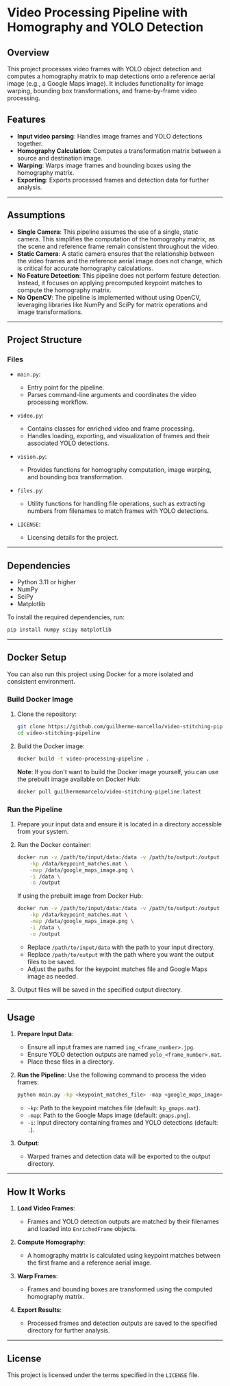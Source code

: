 # Video Processing Pipeline with Homography and YOLO Detection

## Overview

This project processes video frames with YOLO object detection and computes a homography matrix to map detections onto a reference aerial image (e.g., a Google Maps image). It includes functionality for image warping, bounding box transformations, and frame-by-frame video processing.

## Features

- **Input video parsing**: Handles image frames and YOLO detections together.
- **Homography Calculation**: Computes a transformation matrix between a source and destination image.
- **Warping**: Warps image frames and bounding boxes using the homography matrix.
- **Exporting**: Exports processed frames and detection data for further analysis.

---

## Assumptions

- **Single Camera**: This pipeline assumes the use of a single, static camera. This simplifies the computation of the homography matrix, as the scene and reference frame remain consistent throughout the video.
- **Static Camera**: A static camera ensures that the relationship between the video frames and the reference aerial image does not change, which is critical for accurate homography calculations.
- **No Feature Detection**: This pipeline does not perform feature detection. Instead, it focuses on applying precomputed keypoint matches to compute the homography matrix.
- **No OpenCV**: The pipeline is implemented without using OpenCV, leveraging libraries like NumPy and SciPy for matrix operations and image transformations.

---

## Project Structure

### Files

- `main.py`:
  - Entry point for the pipeline.
  - Parses command-line arguments and coordinates the video processing workflow.
  
- `video.py`:
  - Contains classes for enriched video and frame processing.
  - Handles loading, exporting, and visualization of frames and their associated YOLO detections.

- `vision.py`:
  - Provides functions for homography computation, image warping, and bounding box transformation.

- `files.py`:
  - Utility functions for handling file operations, such as extracting numbers from filenames to match frames with YOLO detections.

- `LICENSE`:
  - Licensing details for the project.

---

## Dependencies

- Python 3.11 or higher
- NumPy
- SciPy
- Matplotlib

To install the required dependencies, run:

```bash
pip install numpy scipy matplotlib
```

---

## Docker Setup

You can also run this project using Docker for a more isolated and consistent environment.

### Build Docker Image

1. Clone the repository:
   ```bash
   git clone https://github.com/guilherme-marcello/video-stitching-pipeline.git
   cd video-stitching-pipeline
   ```

2. Build the Docker image:
   ```bash
   docker build -t video-processing-pipeline .
   ```

   **Note**: If you don't want to build the Docker image yourself, you can use the prebuilt image available on Docker Hub:
   ```bash
   docker pull guilhermemarcelo/video-stitching-pipeline:latest
   ```

### Run the Pipeline

1. Prepare your input data and ensure it is located in a directory accessible from your system.

2. Run the Docker container:
   ```bash
   docker run -v /path/to/input/data:/data -v /path/to/output:/output video-processing-pipeline \
       -kp /data/keypoint_matches.mat \
       -map /data/google_maps_image.png \
       -i /data \
       -o /output
   ```

   If using the prebuilt image from Docker Hub:
   ```bash
   docker run -v /path/to/input/data:/data -v /path/to/output:/output guilhermemarcelo/video-stitching-pipeline:latest \
       -kp /data/keypoint_matches.mat \
       -map /data/google_maps_image.png \
       -i /data \
       -o /output
   ```

   - Replace `/path/to/input/data` with the path to your input directory.
   - Replace `/path/to/output` with the path where you want the output files to be saved.
   - Adjust the paths for the keypoint matches file and Google Maps image as needed.

3. Output files will be saved in the specified output directory.

---

## Usage

1. **Prepare Input Data**:
   - Ensure all input frames are named `img_<frame_number>.jpg`.
   - Ensure YOLO detection outputs are named `yolo_<frame_number>.mat`.
   - Place these files in a directory.

2. **Run the Pipeline**:
   Use the following command to process the video frames:

   ```bash
   python main.py -kp <keypoint_matches_file> -map <google_maps_image> -i <input_directory>
   ```

   - `-kp`: Path to the keypoint matches file (default: `kp_gmaps.mat`).
   - `-map`: Path to the Google Maps image (default: `gmaps.png`).
   - `-i`: Input directory containing frames and YOLO detections (default: `.`).

3. **Output**:
   - Warped frames and detection data will be exported to the output directory.

---

## How It Works

1. **Load Video Frames**:
   - Frames and YOLO detection outputs are matched by their filenames and loaded into `EnrichedFrame` objects.

2. **Compute Homography**:
   - A homography matrix is calculated using keypoint matches between the first frame and a reference aerial image.

3. **Warp Frames**:
   - Frames and bounding boxes are transformed using the computed homography matrix.

4. **Export Results**:
   - Processed frames and detection outputs are saved to the specified directory for further analysis.

---

## License

This project is licensed under the terms specified in the `LICENSE` file.